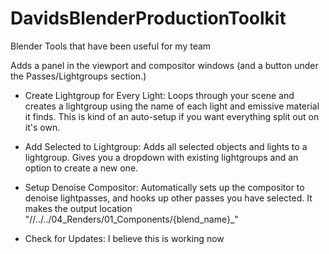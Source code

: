 # DavidsBlenderProductionToolkit
Blender Tools that have been useful for my team

Adds a panel in the viewport and compositor windows (and a button under the Passes/Lightgroups section.)

- Create Lightgroup for Every Light: Loops through your scene and creates a lightgroup using the name of each light and emissive material it finds.  This is kind of an auto-setup if you want everything split out on it's own.

- Add Selected to Lightgroup:  Adds all selected objects and lights to a lightgroup.  Gives you a dropdown with existing lightgroups and an option to create a new one.

- Setup Denoise Compositor: Automatically sets up the compositor to denoise lightpasses, and hooks up other passes you have selected.  It makes the output location "//../../04_Renders/01_Components/{blend_name}_"

- Check for Updates: I believe this is working now
